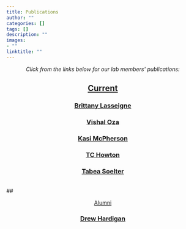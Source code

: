 ```yaml
---
title: Publications
author: ""
categories: []
tags: []
description: ""
images:
- ""
linktitle: ""
---
```


_<p style="text-align:center;"> Click from the links below for our lab members' publications:</p>_

## <ins><p style="text-align:center;">Current</p></ins>

### <p style="text-align:center;"><a href="https://www.ncbi.nlm.nih.gov/myncbi/brittany.lasseigne.1/bibliography/public/" target="_blank">Brittany Lasseigne</a></p>

### <p style="text-align:center;"><a href="https://www.ncbi.nlm.nih.gov/myncbi/1v9UzpUf7thgXU/bibliography/public/" target="_blank">Vishal Oza</a></p>

### <p style="text-align:center;"><a href="https://www.ncbi.nlm.nih.gov/myncbi/kasi.mcpherson.1/bibliography/public/" target="_blank">Kasi McPherson</a></p>

### <p style="text-align:center;"><a href="https://www.ncbi.nlm.nih.gov/myncbi/14YVgCfkorPI1O/bibliography/public/" target="_blank">TC Howton</a></p>

### <p style="text-align:center;"><a href="https://www.ncbi.nlm.nih.gov/myncbi/1vKFBlj68org9A/bibliography/public/" target="_blank">Tabea Soelter</a></p>
<br>
## <ins><p style="text-align:center;">Alumni</p></ins>

### <p style="text-align:center;"><a href="https://www.ncbi.nlm.nih.gov/myncbi/1t5_UTn1jmBQb/bibliography/public/" target="_blank">Drew Hardigan</a></p>



